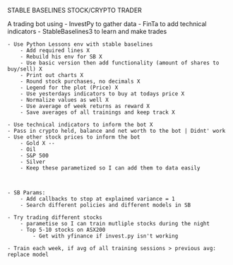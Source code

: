 STABLE BASELINES STOCK/CRYPTO TRADER

A trading bot using
    - InvestPy to gather data
    - FinTa to add technical indicators
    - StableBaselines3 to learn and make trades

    - Use Python Lessons env with stable baselines
        - Add required lines X
        - Rebuild his env for SB X
        - Use basic version then add functionality (amount of shares to buy/sell) X
        - Print out charts X
        - Round stock purchases, no decimals X
        - Legend for the plot (Price) X
        - Use yesterdays indicators to buy at todays price X
        - Normalize values as well X
        - Use average of week returns as reward X
        - Save averages of all trainings and keep track X
    
    - Use technical indicators to inform the bot X
    - Pass in crypto held, balance and net worth to the bot | Didnt' work
    - Use other stock prices to inform the bot
        - Gold X --
        - Oil
        - S&P 500
        - Silver
        - Keep these parametized so I can add them to data easily

        
        
    - SB Params:
        - Add callbacks to stop at explained variance = 1
        - Search different policies and different models in SB
        
    - Try trading different stocks
        - parametise so I can train mutliple stocks during the night
        - Top 5-10 stocks on ASX200
            - Get with yfinance if invest.py isn't working
        
    - Train each week, if avg of all training sessions > previous avg: replace model